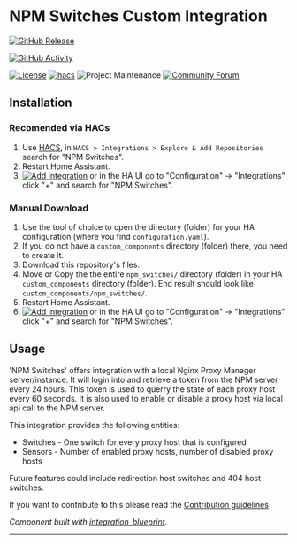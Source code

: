 # NPM Switches Custom Integration

[![GitHub Release][releases-shield]][releases]
<!-- ![GitHub all releases][download-all] -->
<!-- ![GitHub release (latest by SemVer)][download-latest] -->
[![GitHub Activity][commits-shield]][commits]

[![License][license-shield]][license]
[![hacs][hacsbadge]][hacs]
![Project Maintenance][maintenance-shield]
[![Community Forum][forum-shield]][forum]



## Installation

### Recomended via HACs

1. Use [HACS](https://hacs.xyz/docs/setup/download), in `HACS > Integrations > Explore & Add Repositories` search for "NPM Switches".
2. Restart Home Assistant.
3. [![Add Integration][add-integration-badge]][add-integration] or in the HA UI go to "Configuration" -> "Integrations" click "+" and search for "NPM Switches".

### Manual Download
1. Use the tool of choice to open the directory (folder) for your HA configuration (where you find `configuration.yaml`).
3. If you do not have a `custom_components` directory (folder) there, you need to create it.
4. Download this repository's files.
5. Move or Copy the the entire `npm_switches/` directory (folder) in your HA `custom_components` directory (folder). End result should look like `custom_components/npm_switches/`.
6. Restart Home Assistant.
7. [![Add Integration][add-integration-badge]][add-integration] or in the HA UI go to "Configuration" -> "Integrations" click "+" and search for "NPM Switches".

## Usage

'NPM Switches' offers integration with a local Nginx Proxy Manager server/instance. It will login into and retrieve a token from the NPM server every 24 hours. This token is used to querry the state of each proxy host every 60 seconds. It is also used to enable or disable a proxy host via local api call to the NPM server.

This integration provides the following entities:
- Switches - One switch for every proxy host that is configured
- Sensors - Number of enabled proxy hosts, number of disabled proxy hosts

Future features could include redirection host switches and 404 host switches.

If you want to contribute to this please read the [Contribution guidelines](CONTRIBUTING.md)

_Component built with [integration_blueprint][integration_blueprint]._

***

[integration_blueprint]: https://github.com/custom-components/integration_blueprint
[commits-shield]: https://img.shields.io/github/commit-activity/w/InTheDaylight14/nginx-proxy-manager-switches?style=for-the-badge
[commits]: https://github.com/InTheDaylight14/nginx-proxy-manager-switches/commits/master
[hacs]: https://github.com/custom-components/hacs
[hacsbadge]: https://img.shields.io/badge/HACS-Custom-orange.svg?style=for-the-badge
<!-- [exampleimg]: example.png -->
[forum-shield]: https://img.shields.io/badge/community-forum-brightgreen.svg?style=for-the-badge
[forum]: https://community.home-assistant.io/
[license]: LICENSE
[license-shield]: https://img.shields.io/github/license/InTheDaylight14/nginx-proxy-manager-switches?style=for-the-badge
[maintenance-shield]: https://img.shields.io/badge/maintainer-@InTheDaylight14-blue.svg?style=for-the-badge
[releases-shield]: https://img.shields.io/github/release/InTheDaylight14/nginx-proxy-manager-switches?style=for-the-badge
[releases]: https://github.com/InTheDaylight14/nginx-proxy-manager-switches/releases
[add-integration]: https://my.home-assistant.io/redirect/config_flow_start?domain=npm_switches
[add-integration-badge]: https://my.home-assistant.io/badges/config_flow_start.svg
[download-all]: https://img.shields.io/github/downloads/InTheDaylight14/nginx-proxy-manager-switches/total?style=for-the-badge
[download-latest]: https://img.shields.io/github/downloads/InTheDaylight14/nginx-proxy-manager-switches/latest/total?style=for-the-badge
